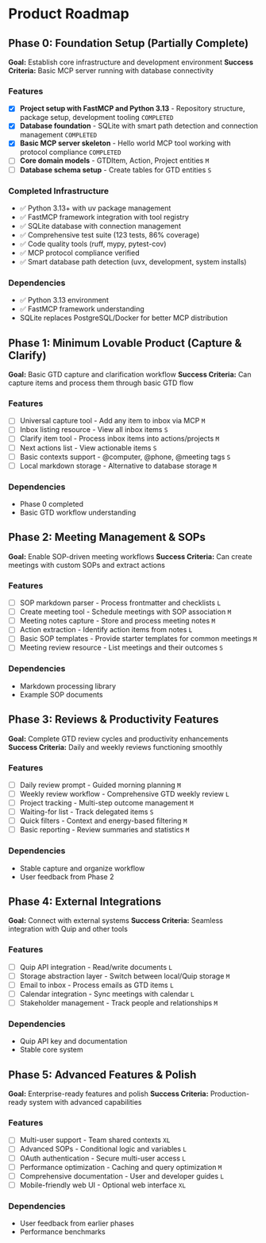 # Product Roadmap

## Phase 0: Foundation Setup (Partially Complete)

**Goal:** Establish core infrastructure and development environment
**Success Criteria:** Basic MCP server running with database connectivity

### Features

- [x] **Project setup with FastMCP and Python 3.13** - Repository structure, package setup, development tooling `COMPLETED`
- [x] **Database foundation** - SQLite with smart path detection and connection management `COMPLETED` 
- [x] **Basic MCP server skeleton** - Hello world MCP tool working with protocol compliance `COMPLETED`
- [ ] **Core domain models** - GTDItem, Action, Project entities `M`
- [ ] **Database schema setup** - Create tables for GTD entities `S`

### Completed Infrastructure

- ✅ Python 3.13+ with uv package management
- ✅ FastMCP framework integration with tool registry
- ✅ SQLite database with connection management
- ✅ Comprehensive test suite (123 tests, 86% coverage)
- ✅ Code quality tools (ruff, mypy, pytest-cov)
- ✅ MCP protocol compliance verified
- ✅ Smart database path detection (uvx, development, system installs)

### Dependencies

- ✅ Python 3.13 environment
- ✅ FastMCP framework understanding
- SQLite replaces PostgreSQL/Docker for better MCP distribution

## Phase 1: Minimum Lovable Product (Capture & Clarify)

**Goal:** Basic GTD capture and clarification workflow
**Success Criteria:** Can capture items and process them through basic GTD flow

### Features

- [ ] Universal capture tool - Add any item to inbox via MCP `M`
- [ ] Inbox listing resource - View all inbox items `S`
- [ ] Clarify item tool - Process inbox items into actions/projects `M`
- [ ] Next actions list - View actionable items `S`
- [ ] Basic contexts support - @computer, @phone, @meeting tags `S`
- [ ] Local markdown storage - Alternative to database storage `M`

### Dependencies

- Phase 0 completed
- Basic GTD workflow understanding

## Phase 2: Meeting Management & SOPs

**Goal:** Enable SOP-driven meeting workflows
**Success Criteria:** Can create meetings with custom SOPs and extract actions

### Features

- [ ] SOP markdown parser - Process frontmatter and checklists `L`
- [ ] Create meeting tool - Schedule meetings with SOP association `M`
- [ ] Meeting notes capture - Store and process meeting notes `M`
- [ ] Action extraction - Identify action items from notes `L`
- [ ] Basic SOP templates - Provide starter templates for common meetings `M`
- [ ] Meeting review resource - List meetings and their outcomes `S`

### Dependencies

- Markdown processing library
- Example SOP documents

## Phase 3: Reviews & Productivity Features

**Goal:** Complete GTD review cycles and productivity enhancements
**Success Criteria:** Daily and weekly reviews functioning smoothly

### Features

- [ ] Daily review prompt - Guided morning planning `M`
- [ ] Weekly review workflow - Comprehensive GTD weekly review `L`
- [ ] Project tracking - Multi-step outcome management `M`
- [ ] Waiting-for list - Track delegated items `S`
- [ ] Quick filters - Context and energy-based filtering `M`
- [ ] Basic reporting - Review summaries and statistics `M`

### Dependencies

- Stable capture and organize workflow
- User feedback from Phase 2

## Phase 4: External Integrations

**Goal:** Connect with external systems
**Success Criteria:** Seamless integration with Quip and other tools

### Features

- [ ] Quip API integration - Read/write documents `L`
- [ ] Storage abstraction layer - Switch between local/Quip storage `M`
- [ ] Email to inbox - Process emails as GTD items `L`
- [ ] Calendar integration - Sync meetings with calendar `L`
- [ ] Stakeholder management - Track people and relationships `M`

### Dependencies

- Quip API key and documentation
- Stable core system

## Phase 5: Advanced Features & Polish

**Goal:** Enterprise-ready features and polish
**Success Criteria:** Production-ready system with advanced capabilities

### Features

- [ ] Multi-user support - Team shared contexts `XL`
- [ ] Advanced SOPs - Conditional logic and variables `L`
- [ ] OAuth authentication - Secure multi-user access `L`
- [ ] Performance optimization - Caching and query optimization `M`
- [ ] Comprehensive documentation - User and developer guides `L`
- [ ] Mobile-friendly web UI - Optional web interface `XL`

### Dependencies

- User feedback from earlier phases
- Performance benchmarks
